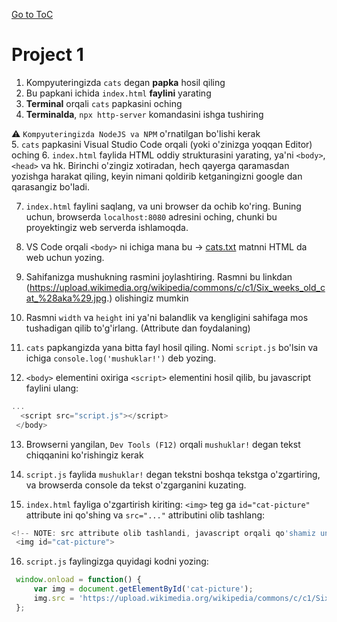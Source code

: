 [Go to ToC](../README.md)

# Project 1

1. Kompyuteringizda `cats` degan **papka** hosil qiling
2. Bu papkani ichida `index.html` **faylini** yarating
3. **Terminal** orqali `cats` papkasini oching
4. **Terminalda**, `npx http-server` komandasini ishga tushiring  

:warning: `Kompyuteringizda NodeJS va NPM` o'rnatilgan bo'lishi kerak  
5. `cats` papkasini Visual Studio Code orqali (yoki o'zinizga yoqqan Editor) oching
6. `index.html` faylida HTML oddiy strukturasini yarating, ya'ni `<body>`, `<head>` va hk. Birinchi o'zingiz xotiradan, hech qayerga qaramasdan yozishga harakat qiling, keyin nimani qoldirib ketganingizni google dan qarasangiz bo'ladi. 

7. `index.html` faylini saqlang, va uni browser da ochib ko'ring. Buning uchun, browserda `localhost:8080` adresini oching, chunki bu proyektingiz web serverda ishlamoqda.

8. VS Code orqali `<body>` ni ichiga mana bu -> [cats.txt](cats.txt) matnni HTML da web uchun yozing. 

9. Sahifanizga mushukning rasmini joylashtiring. Rasmni bu linkdan (https://upload.wikimedia.org/wikipedia/commons/c/c1/Six_weeks_old_cat_%28aka%29.jpg.) olishingiz mumkin

10. Rasmni `width` va `height` ini ya'ni balandlik va kengligini sahifaga mos tushadigan qilib to'g'irlang. (Attribute dan foydalaning)

11. `cats` papkangizda yana bitta fayl hosil qiling. Nomi `script.js` bo'lsin va ichiga `console.log('mushuklar!')` deb yozing.

12. `<body>` elementini oxiriga `<script>` elementini hosil qilib, bu javascript faylini ulang:
```javascript
...
  <script src="script.js"></script>
 </body>
```

13. Browserni yangilan, `Dev Tools (F12)` orqali `mushuklar!` degan tekst chiqqanini ko'rishingiz kerak

14. `script.js` faylida `mushuklar!` degan tekstni boshqa tekstga o'zgartiring, va browserda console da tekst o'zgarganini kuzating.

15. `index.html` fayliga o'zgartirish kiriting: `<img>` teg ga `id="cat-picture"` attribute ini qo'shing va `src="..."` attributini olib tashlang:

```javascript
<!-- NOTE: src attribute olib tashlandi, javascript orqali qo'shamiz uni endi-->
 <img id="cat-picture">
```

16. `script.js` faylingizga quyidagi kodni yozing:

```javascript
 window.onload = function() {
     var img = document.getElementById('cat-picture');
     img.src = 'https://upload.wikimedia.org/wikipedia/commons/c/c1/Six_weeks_old_cat_%28aka%29.jpg';
 };

```
